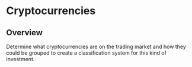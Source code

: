 # Cryptocurrencies

## Overview

Determine what cryptocurrencies are on the trading market and how they could be grouped to create a classification system for this kind of investment.
